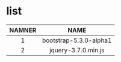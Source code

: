 <!-- -----
link meta
----- -->

# list

|NAMNER|NAME|
|:---:|:---:|
|1|bootstrap-5.3.0-alpha1|
|2|jquery-3.7.0.min.js|
